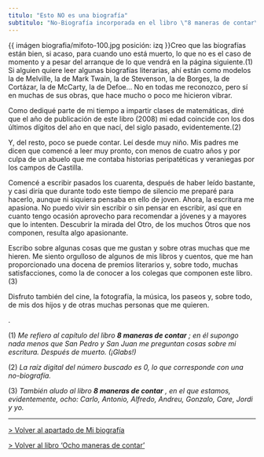 ```yaml
---
titulo: "Esto NO es una biografía"
subtitulo: "No-Biografía incorporada en el libro \"8 maneras de contar\", de la Editorial SM."
---
```

{{ imágen biografia/mifoto-100.jpg posición: izq }}Creo que las biografías
están bien, si acaso, para cuando uno está muerto, lo que no es el caso de
momento y a pesar del arranque de lo que vendrá en la página siguiente.(1) Si
alguien quiere leer algunas biografías literarias, ahí están como modelos la
de Melville, la de Mark Twain, la de Stevenson, la de Borges, la de Cortázar,
la de McCarty, la de Defoe… No en todas me reconozco, pero sí en muchas de
sus obras, que hace mucho o poco me hicieron vibrar.

Como dediqué parte de mi tiempo a impartir clases de matemáticas, diré que el
año de publicación de este libro (2008) mi edad coincide con los dos últimos
dígitos del año en que nací, del siglo pasado, evidentemente.(2)

Y, del resto, poco se puede contar. Leí desde muy niño. Mis padres me dicen
que comencé a leer muy pronto, con menos de cuatro años y por culpa de un
abuelo que me contaba historias peripatéticas y veraniegas por los campos de
Castilla.

Comencé a escribir pasados los cuarenta, después de haber leído bastante, y
casi diría que durante todo este tiempo de silencio me preparé para hacerlo,
aunque ni siquiera pensaba en ello de joven. Ahora, la escritura me apasiona.
No puedo vivir sin escribir o sin pensar en escribir, así que en cuanto tengo
ocasión aprovecho para recomendar a jóvenes y a mayores que lo intenten.
Descubrir la mirada del Otro, de los muchos Otros que nos componen, resulta
algo apasionante.

Escribo sobre algunas cosas que me gustan y sobre otras muchas que me hieren.
Me siento orgulloso de algunos de mis libros y cuentos, que me han
proporcionado una docena de premios literarios y, sobre todo, muchas
satisfacciones, como la de conocer a los colegas que componen este libro.(3)

Disfruto también del cine, la fotografía, la música, los paseos y, sobre
todo, de mis dos hijos y de otras muchas personas que me quieren.

.

(1) _Me refiero al capítulo del libro **8 maneras de contar** ; en él supongo
nada menos que San Pedro y San Juan me preguntan cosas sobre mi escritura.
Después de muerto. (¡Glabs!)_

(2) _La raíz digital del número buscado es 0, lo que corresponde con una
no-biografía._

(3) _También aludo al libro **8 maneras de contar** , en el que estamos,
evidentemente, ocho: Carlo, Antonio, Alfredo, Andreu, Gonzalo, Care, Jordi y
yo._

* * *

[> Volver al apartado de Mi biografía](/biografia/biografia)

[> Volver al libro ‘Ocho maneras de contar’](/mislibros/ochomaneras)

